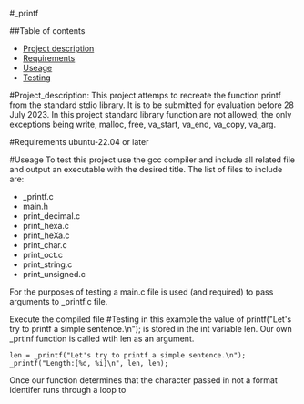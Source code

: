 #_printf

##Table of contents
- [Project description](#Project_description)
- [Requirements](#Requirements)
- [Useage](#Useage)
- [Testing](#Testing)


#Project_description:
This project attemps to recreate the function printf from the standard stdio library. It is to be submitted for evaluation before 28 July 2023. In this project standard library function are not allowed; the only exceptions being write, malloc, free, va_start, va_end, va_copy, va_arg.

#Requirements
ubuntu-22.04 or later

#Useage
To test this project use the gcc compiler and include all related file and output an executable with the desired title.
The list of files to include are:
- _printf.c
- main.h
- print_decimal.c
- print_hexa.c
- print_heXa.c
- print_char.c
- print_oct.c
- print_string.c
- print_unsigned.c

For the purposes of testing a main.c file is used (and required) to pass arguments to _printf.c file.

Execute the compiled file
#Testing
in this example the value of printf("Let's try to printf a simple sentence.\n"); is stored in the int variable len. Our own _prtinf function is called wtih len as an argument.

	len = _printf("Let's try to printf a simple sentence.\n");
	_printf("Length:[%d, %i]\n", len, len);

Once our function determines that the character passed in not a format identifer runs through a loop to 



